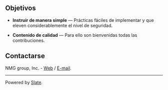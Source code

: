 Objetivos
------------

* **Instruir de manera simple** — Prácticas fáciles de implementar y que eleven considerablemente el nivel de seguridad.

* **Contenido de calidad** — Para ello son bienvenidas todas las contribuciones.



Contactarse
------------

NMG group, Inc. - [Web](https://nmg.systems) / [E-mail](mailto:ciberseguridadparahumanos@nmg.systems).




------------

Powered by [Slate](https://slatedocs.github.io/slate/).

